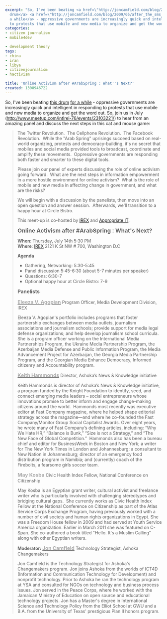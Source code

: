 ```yaml
---
excerpt: "So, I've been beating <a href=\"http://joncamfield.com/blog/2011/05/celebrating_world_press\">this
  drum</a> <a href=\"http://joncamfield.com/blog/2009/05/after_the_sms_honeymoon.html\">for
  a while</a> - oppressive governments are increasingly quick and intelligent in responding
  to protests that use mobile and new media to organize and get the word out."
categories:
- citizen journalism
- mobile4dev

- development theory
tags:
- china
- iran
- libya
- citizenjournalism
- hactivism

title: 'Online Activism after #ArabSpring : What''s Next?'
created: 1308946722
---
```

So, I've been beating <a href="http://joncamfield.com/blog/2011.05/celebrating_world_press">this drum</a> <a href="http://joncamfield.com/blog/2009.05/after_the_sms_honeymoon.html">for a while</a> - oppressive governments are increasingly quick and intelligent in responding to protests that use mobile and new media to organize and get the word out.  So, join us in July (http://www.meetup.com/intlrel-76/events/23103221/) to hear from an amazing panel and discuss the next steps in this cat and mouse game:

<blockquote><p>The Twitter Revolution. &nbsp;The Cellphone Revolution. &nbsp;The Facebook Revolution. &nbsp;While the "Arab Spring" uprisings succeed based on real-world organizing, protests and democracy-building, it's no secret that mobiles and social media provided tools to broadcast, coordinate and amplify these movements. &nbsp;Oppressive governments are responding both faster and smarter to these digital tools.</p>
<p>Please join our panel of experts discussing the role of online activism going forward. &nbsp;What are&nbsp;the next steps in information empowerment in a more hostile environment for online activism? &nbsp;What is the role of mobile and new media in affecting change in government, and what are the risks?</p>
<p>We will begin with a discussion by the panelists, then move into an open question and answer session. &nbsp;Afterwards, we'll transition to a happy hour at Circle Bistro.</p>
<p>This meet-up is co-hosted by <a href="http://www.irex.org/">IREX</a> and <a href="http://www.appropriateit.org/">Appropriate IT</a>.</p>
<p><span style="font-size: large;"><strong>Online Activism after #ArabSpring : What's Next?</strong></span></p>
<p><strong>When</strong>: Thursday, July 14th 5:30 PM<br /> <strong>Where</strong>: <a href="http://maps.google.com/maps/place?q=irex&amp;hl=en&amp;cid=965151554904428312">IREX</a> 2121 K St NW # 700, Washington D.C</p>
<p><strong>Agenda</strong></p>
<ul type="square">
<li>Gathering, Networking: 5:30-5:45</li>
<li>Panel discussion 5:45-6:30 (about 5-7 minutes per speaker)</li>
<li>Questions: 6:30-7</li>
<li>Optional happy hour at Circle Bistro: 7-9</li>
</ul>
<p><span style="font-size: medium;"><strong>Panelists</strong></span></p>
<p><strong><a href="http://www.irex.org/person/eleeza-v-agopian"><span style="font-size: medium; color: #aaaaaa;">Eleeza V. Agopian</span></a></strong> Program Officer, Media Development Division, IREX</p>
<p>Eleeza V. Agopian's portfolio includes programs that foster partnership exchanges between media outlets, journalism associations and journalism schools; provide support for media legal defense organizations; and help develop journalism school curricula. She is a program officer working on the International Media Partnerships Program, the Ukraine Media Partnership Program, the Azerbaijan Media Defense and Public Information Program, the Media Advancement Project for Azerbaijan, the Georgia Media Partnership Program, and the Georgian Media Enhance Democracy, Informed citizenry and Accountability program.</p>
<p><strong><a href="http://knowledge.ashoka.org/"><span style="font-size: medium; color: #aaaaaa;">Keith Hammonds</span></a></strong> Director, Ashoka&rsquo;s News &amp; Knowledge initiative</p>
<p>Keith Hammonds is director of Ashoka&rsquo;s News &amp; Knowledge initiative, a program funded by the Knight Foundation to identify, seed, and connect emerging media leaders &ndash; social entrepreneurs whose innovations promise to better inform and engage change-making citizens around the world. &nbsp;Hammonds most recently was executive editor at Fast Company magazine, where he helped shape editorial strategy across the magazine&mdash;and where he co-founded the Fast Company/Monitor Group Social Capitalist Awards. Over eight years, he wrote many of Fast Company&rsquo;s defining articles, including: &ldquo;Why We Hate HR,&rdquo; &ldquo;Balance is Bunk,&rdquo; &ldquo;Size is not a Strategy,&rdquo; and &ldquo;The New Face of Global Competition.&rdquo; &nbsp;Hammonds also has been a bureau chief and editor for BusinessWeek in Boston and New York; a writer for The New York Times in London and Johannesburg; a consultant to New Nation in Johannesburg; director of an emergency food distribution program in Namibia; and (currently) coach of the Firebolts, a fearsome girls soccer team.</p>
<p><span style="font-size: medium; color: #aaaaaa;"><strong>May Kosba</strong></span> Civic Health Index Fellow, National Conference on Citizenship</p>
<p>May Kosba is an Egyptian grant writer, cultural activist and freelance writer who is particularly involved with challenging stereotypes and bridging cultural gaps.&nbsp; She currently works as Civic Health Index Fellow at the National Conference on Citizenship as part of the Atlas Service Corps Exchange Program, having previously worked with a number of civil society and human rights organizations in Egypt. She was a Freedom House fellow in 2009 and had served at Youth Service America organization. Earlier in March 2011 she was featured on C-Span. She co-authored a book titled "Hello. It's a Muslim Calling" along with other Egyptian writers.</p>
<p><strong>Moderator: <a href="http://www.meetup.com/intlrel-76/events/23103221/changemakers.com/users/jon-camfield"><span style="color: #aaaaaa; font-size: medium;">Jon Camfield</span></a></strong> Technology Strategist, Ashoka Changemakers</p>
<p>Jon Camfield is the Technology Strategist for Ashoka's Changemakers program. Jon joins Ashoka from the worlds of ICT4D (Information and Communication Technology for Development) and nonprofit technology. Prior to Ashoka he ran the technology program at YSA and consulted for NGOs on technology and business process issues. Jon served in the Peace Corps, where he worked with the Jamaican Ministry of Education on open source and educational technology projects. Jon has a Master's degree in International Science and Technology Policy from the Elliot School at GWU and a B.A. from the University of Texas' prestigious Plan II honors program.</p>
</blockquote>
